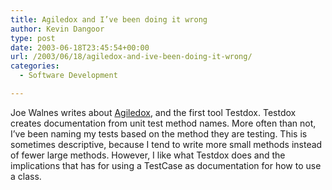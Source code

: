 ```yaml
---
title: Agiledox and I’ve been doing it wrong
author: Kevin Dangoor
type: post
date: 2003-06-18T23:45:54+00:00
url: /2003/06/18/agiledox-and-ive-been-doing-it-wrong/
categories:
  - Software Development

---
```

Joe Walnes writes about [Agiledox][1], and the first tool Testdox. Testdox creates documentation from unit test method names. More often than not, I&#8217;ve been naming my tests based on the method they are testing. This is sometimes descriptive, because I tend to write more small methods instead of fewer large methods. However, I like what Testdox does and the implications that has for using a TestCase as documentation for how to use a class.

 [1]: http://joe.truemesh.com/blog/archives/agile/000047.html "Agiledox"